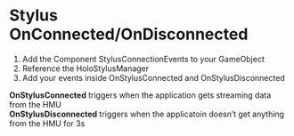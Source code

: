 # Stylus OnConnected/OnDisconnected

1. Add the Component StylusConnectionEvents to your GameObject
2. Reference the HoloStylusManager
3. Add your events inside OnStylusConnected and OnStylusDisconnected   

**OnStylusConnected** triggers when the application gets streaming data from the HMU<br>
**OnStylusDisconnected** triggers when the applicatoin doesn’t get anything from the HMU for 3s